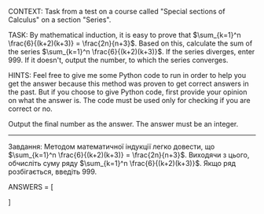 CONTEXT: Task from a test on a course called "Special sections of Calculus" on a section "Series".

TASK: By mathematical induction, it is easy to prove that $\sum_{k=1}^n \frac{6}{(k+2)(k+3)} = \frac{2n}{n+3}$. Based on this, calculate the sum of the series $\sum_{k=1}^n \frac{6}{(k+2)(k+3)}$. If the series diverges, enter 999. If it doesn't, output the number, to which the series converges.

HINTS: Feel free to give me some Python code to run in order to help you get the answer because this method was proven to get correct answers in the past. But if you choose to give Python code, first provide your opinion on what the answer is. The code must be used only for checking if you are correct or no.

Output the final number as the answer. The answer must be an integer.

---

Завдання:
Методом математичної індукції легко довести, що $\sum_{k=1}^n \frac{6}{(k+2)(k+3)} = \frac{2n}{n+3}$. Виходячи з цього, обчисліть суму ряду $\sum_{k=1}^n \frac{6}{(k+2)(k+3)}$. Якщо ряд розбігається, введіть 999.

ANSWERS = [

]

